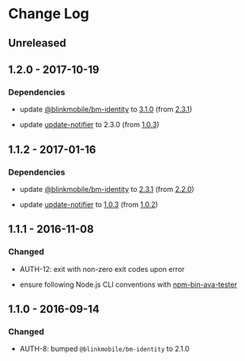 # Change Log


## Unreleased


## 1.2.0 - 2017-10-19

### Dependencies

-   update [@blinkmobile/bm-identity](https://www.npmjs.com/package/@blinkmobile/bm-identity) to [3.1.0](https://github.com/blinkmobile/bm-identity.js/releases/tag/3.1.0) (from [2.3.1](https://github.com/blinkmobile/bm-identity.js/releases/tag/2.3.1))

-   update [update-notifier](https://www.npmjs.com/package/update-notifier) to 2.3.0 (from [1.0.3](https://github.com/yeoman/update-notifier/releases/tag/v1.0.3))

## 1.1.2 - 2017-01-16


### Dependencies

-   update [@blinkmobile/bm-identity](https://www.npmjs.com/package/@blinkmobile/bm-identity) to [2.3.1](https://github.com/blinkmobile/bm-identity.js/releases/tag/2.3.1) (from [2.2.0](https://github.com/blinkmobile/bm-identity.js/releases/tag/2.3.1))

-   update [update-notifier](https://www.npmjs.com/package/update-notifier) to [1.0.3](https://github.com/yeoman/update-notifier/releases/tag/v1.0.3) (from [1.0.2](https://github.com/yeoman/update-notifier/releases/tag/v1.0.3))


## 1.1.1 - 2016-11-08


### Changed

-   AUTH-12: exit with non-zero exit codes upon error

-   ensure following Node.js CLI conventions with [npm-bin-ava-tester](https://github.com/jokeyrhyme/npm-bin-ava-tester.js)


## 1.1.0 - 2016-09-14


### Changed

-   AUTH-8: bumped `@blinkmobile/bm-identity` to 2.1.0
